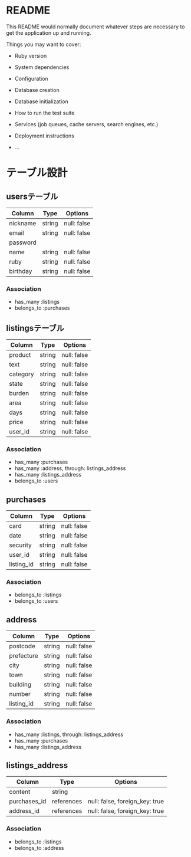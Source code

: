 # README

This README would normally document whatever steps are necessary to get the
application up and running.

Things you may want to cover:

* Ruby version

* System dependencies

* Configuration

* Database creation

* Database initialization

* How to run the test suite

* Services (job queues, cache servers, search engines, etc.)

* Deployment instructions

* ...
# テーブル設計

## usersテーブル

| Column   | Type   | Options     |
| -------- | ------ | ----------- |
| nickname | string | null: false |
| email    | string | null: false |
| password | 
| name     | string | null: false |
| ruby     | string | null: false |
| birthday | string | null: false |

### Association
- has_many :listings
- belongs_to :purchases

## listingsテーブル

| Column   | Type   | Options     |
| -------- | ------ | ----------- |
| product  | string | null: false |
| text     | string | null: false |
| category | string | null: false |
| state    | string | null: false |
| burden   | string | null: false |
| area     | string | null: false |
| days     | string | null: false |
| price    | string | null: false |
| user_id  | string | null: false |

### Association
- has_many :purchases
- has_many :address, through: listings_address
- has_many :listings_address
- belongs_to :users

## purchases

| Column     | Type   | Options     |
| ---------  | ------ | ----------- |
| card       | string | null: false |
| date       | string | null: false |
| security   | string | null: false |
| user_id    | string | null: false |
| listing_id | string | null: false |

### Association
- belongs_to :listings
- belongs_to :users

## address

| Column     | Type   | Options     |
| ---------- | ------ | ----------- |
| postcode   | string | null: false |
| prefecture | string | null: false |
| city       | string | null: false |
| town       | string | null: false |
| building   | string | null: false |
| number     | string | null: false |
| listing_id | string | null: false |

### Association
- has_many :listings, through: listings_address
- has_many :purchases
- has_many :listings_address

## listings_address

| Column       | Type       | Options                        |
| ------------ | ---------- | ------------------------------ |
| content      | string     |                                |
| purchases_id | references | null: false, foreign_key: true |
| address_id   | references | null: false, foreign_key: true |

### Association
- belongs_to :listings
- belongs_to :address